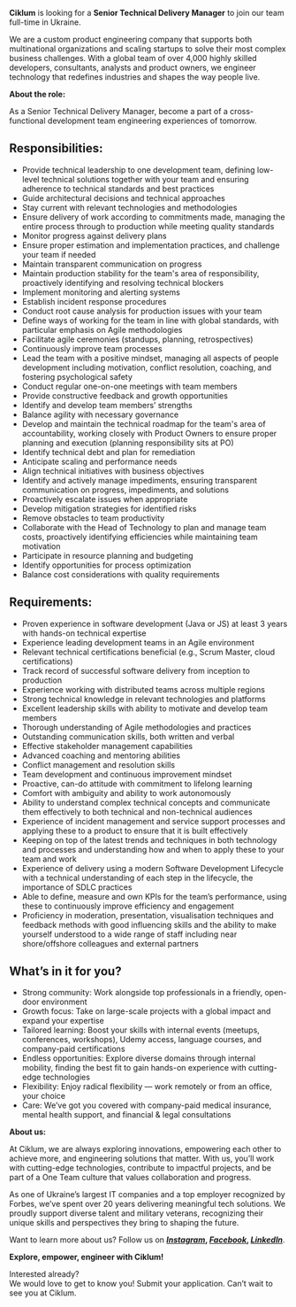 **Ciklum** is looking for a **Senior Technical Delivery Manager** to join our
team full-time in Ukraine.

We are a custom product engineering company that supports both multinational
organizations and scaling startups to solve their most complex business
challenges. With a global team of over 4,000 highly skilled developers,
consultants, analysts and product owners, we engineer technology that
redefines industries and shapes the way people live.

**About the role:**

As a Senior Technical Delivery Manager, become a part of a cross-functional
development team engineering experiences of tomorrow.

## Responsibilities:

  * Provide technical leadership to one development team, defining low-level technical solutions together with your team and ensuring adherence to technical standards and best practices
  * Guide architectural decisions and technical approaches
  * Stay current with relevant technologies and methodologies
  * Ensure delivery of work according to commitments made, managing the entire process through to production while meeting quality standards
  * Monitor progress against delivery plans
  * Ensure proper estimation and implementation practices, and challenge your team if needed
  * Maintain transparent communication on progress
  * Maintain production stability for the team's area of responsibility, proactively identifying and resolving technical blockers
  * Implement monitoring and alerting systems
  * Establish incident response procedures
  * Conduct root cause analysis for production issues with your team
  * Define ways of working for the team in line with global standards, with particular emphasis on Agile methodologies
  * Facilitate agile ceremonies (standups, planning, retrospectives)
  * Continuously improve team processes
  * Lead the team with a positive mindset, managing all aspects of people development including motivation, conflict resolution, coaching, and fostering psychological safety
  * Conduct regular one-on-one meetings with team members
  * Provide constructive feedback and growth opportunities
  * Identify and develop team members’ strengths
  * Balance agility with necessary governance
  * Develop and maintain the technical roadmap for the team's area of accountability, working closely with Product Owners to ensure proper planning and execution (planning responsibility sits at PO)
  * Identify technical debt and plan for remediation
  * Anticipate scaling and performance needs
  * Align technical initiatives with business objectives
  * Identify and actively manage impediments, ensuring transparent communication on progress, impediments, and solutions
  * Proactively escalate issues when appropriate
  * Develop mitigation strategies for identified risks
  * Remove obstacles to team productivity
  * Collaborate with the Head of Technology to plan and manage team costs, proactively identifying efficiencies while maintaining team motivation
  * Participate in resource planning and budgeting
  * Identify opportunities for process optimization
  * Balance cost considerations with quality requirements

## Requirements:

  * Proven experience in software development (Java or JS) at least 3 years with hands-on technical expertise
  * Experience leading development teams in an Agile environment
  * Relevant technical certifications beneficial (e.g., Scrum Master, cloud certifications)
  * Track record of successful software delivery from inception to production
  * Experience working with distributed teams across multiple regions
  * Strong technical knowledge in relevant technologies and platforms
  * Excellent leadership skills with ability to motivate and develop team members
  * Thorough understanding of Agile methodologies and practices
  * Outstanding communication skills, both written and verbal
  * Effective stakeholder management capabilities
  * Advanced coaching and mentoring abilities
  * Conflict management and resolution skills
  * Team development and continuous improvement mindset
  * Proactive, can-do attitude with commitment to lifelong learning
  * Comfort with ambiguity and ability to work autonomously
  * Ability to understand complex technical concepts and communicate them effectively to both technical and non-technical audiences
  * Experience of incident management and service support processes and applying these to a product to ensure that it is built effectively
  * Keeping on top of the latest trends and techniques in both technology and processes and understanding how and when to apply these to your team and work
  * Experience of delivery using a modern Software Development Lifecycle with a technical understanding of each step in the lifecycle, the importance of SDLC practices
  * Able to define, measure and own KPIs for the team’s performance, using these to continuously improve efficiency and engagement
  * Proficiency in moderation, presentation, visualisation techniques and feedback methods with good influencing skills and the ability to make yourself understood to a wide range of staff including near shore/offshore colleagues and external partners

## What’s in it for you?

  * Strong community: Work alongside top professionals in a friendly, open-door environment
  * Growth focus: Take on large-scale projects with a global impact and expand your expertise
  * Tailored learning: Boost your skills with internal events (meetups, conferences, workshops), Udemy access, language courses, and company-paid certifications
  * Endless opportunities: Explore diverse domains through internal mobility, finding the best fit to gain hands-on experience with cutting-edge technologies
  * Flexibility: Enjoy radical flexibility — work remotely or from an office, your choice
  * Care: We’ve got you covered with company-paid medical insurance, mental health support, and financial & legal consultations

**About us:**

At Ciklum, we are always exploring innovations, empowering each other to
achieve more, and engineering solutions that matter. With us, you’ll work with
cutting-edge technologies, contribute to impactful projects, and be part of a
One Team culture that values collaboration and progress.  
  
As one of Ukraine’s largest IT companies and a top employer recognized by
Forbes, we’ve spent over 20 years delivering meaningful tech solutions. We
proudly support diverse talent and military veterans, recognizing their unique
skills and perspectives they bring to shaping the future.  
  
Want to learn more about us? Follow us on **[
_Instagram_](https://www.instagram.com/ciklum/),
[_Facebook_](https://www.facebook.com/Ciklum/),
[_LinkedIn_](https://www.linkedin.com/company/ciklum/)**.

**Explore, empower, engineer with Ciklum!**

Interested already?  
We would love to get to know you! Submit your application. Can’t wait to see
you at Ciklum.